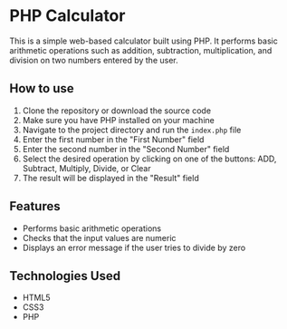 # PHP Calculator

This is a simple web-based calculator built using PHP. It performs basic arithmetic operations such as addition, subtraction, multiplication, and division on two numbers entered by the user.

## How to use

1. Clone the repository or download the source code
2. Make sure you have PHP installed on your machine
3. Navigate to the project directory and run the `index.php` file
4. Enter the first number in the "First Number" field
5. Enter the second number in the "Second Number" field
6. Select the desired operation by clicking on one of the buttons: ADD, Subtract, Multiply, Divide, or Clear
7. The result will be displayed in the "Result" field

## Features

- Performs basic arithmetic operations
- Checks that the input values are numeric
- Displays an error message if the user tries to divide by zero

## Technologies Used

- HTML5
- CSS3
- PHP
